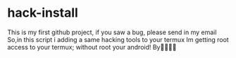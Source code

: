 # hack-install
This is my first github project, if you saw a bug, please send in my email
So,in this script i adding a same hacking tools to your termux
Im getting root access to your termux; without root your android!
By👋👋👋👋
